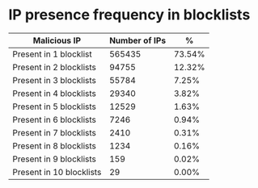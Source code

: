 # IP presence frequency in blocklists
| Malicious IP | Number of IPs | % |
|----|----|----|
| Present in 1 blocklist | 565435 | 73.54% |
| Present in 2 blocklists | 94755 | 12.32% |
| Present in 3 blocklists | 55784 | 7.25% |
| Present in 4 blocklists | 29340 | 3.82% |
| Present in 5 blocklists | 12529 | 1.63% |
| Present in 6 blocklists | 7246 | 0.94% |
| Present in 7 blocklists | 2410 | 0.31% |
| Present in 8 blocklists | 1234 | 0.16% |
| Present in 9 blocklists | 159 | 0.02% |
| Present in 10 blocklists | 29 | 0.00% |
